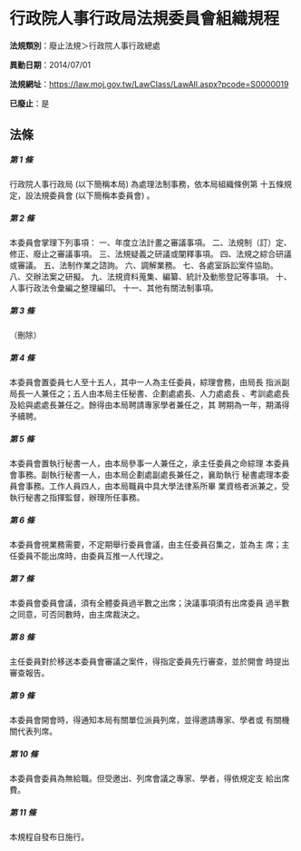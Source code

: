 # 行政院人事行政局法規委員會組織規程

**法規類別**：廢止法規＞行政院人事行政總處

**異動日期**：2014/07/01  

**法規網址**：https://law.moj.gov.tw/LawClass/LawAll.aspx?pcode=S0000019

**已廢止**：是



## 法條
##### 第 1 條
行政院人事行政局 (以下簡稱本局) 為處理法制事務，依本局組織條例第
十五條規定，設法規委員會 (以下簡稱本委員會) 。

##### 第 2 條
本委員會掌理下列事項：
一、年度立法計畫之審議事項。
二、法規制（訂）定、修正、廢止之審議事項。
三、法規疑義之研議或闡釋事項。
四、法規之綜合研議或審議。
五、法制作業之諮詢。
六、調解業務。
七、各處室訴訟案件協助。
八、交辦法案之研擬。
九、法規資料蒐集、編纂、統計及動態登記等事項。
十、人事行政法令彙編之整理編印。
十一、其他有關法制事項。

##### 第 3 條
（刪除）

##### 第 4 條
本委員會置委員七人至十五人，其中一人為主任委員，綜理會務，由局長
指派副局長一人兼任之；五人由本局主任秘書、企劃處處長、人力處處長
、考訓處處長及給與處處長兼任之。餘得由本局聘請專家學者兼任之，其
聘期為一年，期滿得予續聘。

##### 第 5 條
本委員會置執行秘書一人，由本局參事一人兼任之，承主任委員之命綜理
本委員會事務。副執行秘書一人，由本局企劃處副處長兼任之，襄助執行
秘書處理本委員會事務。工作人員四人，由本局職員中具大學法律系所畢
業資格者派兼之，受執行秘書之指揮監督，辦理所任事務。

##### 第 6 條
本委員會視業務需要，不定期舉行委員會議，由主任委員召集之，並為主
席；主任委員不能出席時，由委員互推一人代理之。

##### 第 7 條
本委員會委員會議，須有全體委員過半數之出席；決議事項須有出席委員
過半數之同意，可否同數時，由主席裁決之。

##### 第 8 條
主任委員對於移送本委員會審議之案件，得指定委員先行審查，並於開會
時提出審查報告。

##### 第 9 條
本委員會開會時，得通知本局有關單位派員列席，並得邀請專家、學者或
有關機關代表列席。

##### 第 10 條
本委員會委員為無給職。但受邀出、列席會議之專家、學者，得依規定支
給出席費。

##### 第 11 條
本規程自發布日施行。


